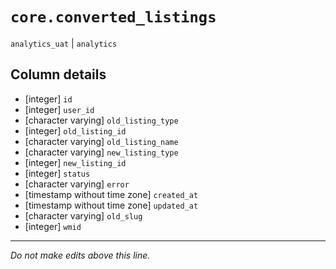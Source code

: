# `core.converted_listings`
`analytics_uat` | `analytics`

## Column details
* [integer]   `id`
* [integer]   `user_id`
* [character varying] `old_listing_type`
* [integer]   `old_listing_id`
* [character varying] `old_listing_name`
* [character varying] `new_listing_type`
* [integer]   `new_listing_id`
* [integer]   `status`
* [character varying] `error`
* [timestamp without time zone] `created_at`
* [timestamp without time zone] `updated_at`
* [character varying] `old_slug`
* [integer]   `wmid`

-------------------------------------------------------------------------------
*Do not make edits above this line.*
